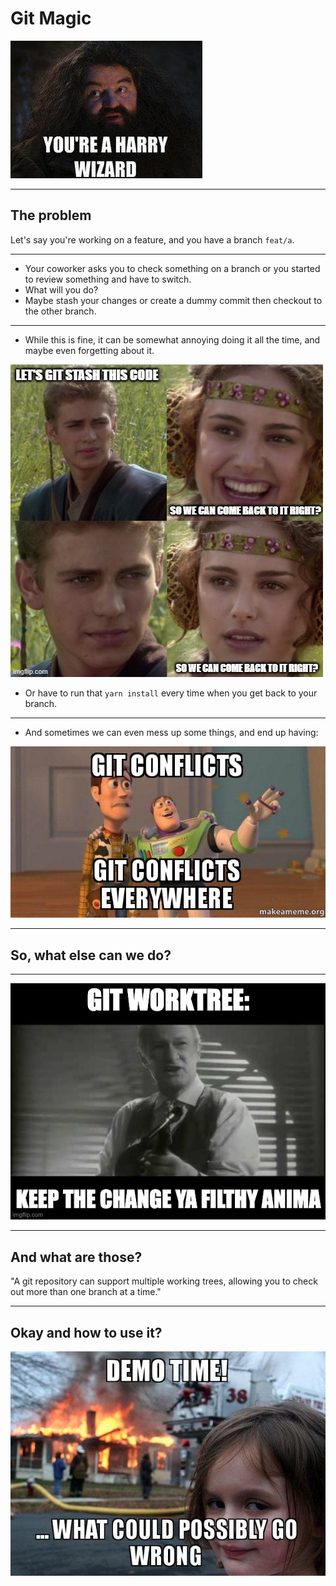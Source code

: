 # Git Magic

![Magic](./assets/you-are-a-harry.png)

---

## The problem

Let's say you're working on a feature, and you have a branch `feat/a`.

----

- Your coworker asks you to check something on a branch or you started to review something and have to switch.
- What will you do? 
- Maybe stash your changes or create a dummy commit then checkout to the other branch.

----

- While this is fine, it can be somewhat annoying doing it all the time, and maybe even forgetting about it.

![Stash, but...](./assets/stash.jpg)

- Or have to run that `yarn install` every time when you get back to your branch.

----

- And sometimes we can even mess up some things, and end up having:

![CONFLICTS??](./assets/conflicts.jpg)

---

## So, what else can we do?

----

![Keep the change](./assets/git-worktree-keep-the-change.jpg)

----

## And what are those?

"A git repository can support multiple working trees, allowing you to check out more than one branch at a time."

---

## Okay and how to use it?

![Demo time](./assets/demo-time.png)
